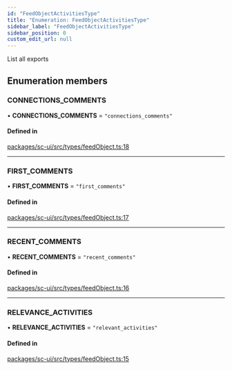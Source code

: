 ```yaml
---
id: "FeedObjectActivitiesType"
title: "Enumeration: FeedObjectActivitiesType"
sidebar_label: "FeedObjectActivitiesType"
sidebar_position: 0
custom_edit_url: null
---
```


List all exports

## Enumeration members

### CONNECTIONS\_COMMENTS

• **CONNECTIONS\_COMMENTS** = `"connections_comments"`

#### Defined in

[packages/sc-ui/src/types/feedObject.ts:18](https://github.com/selfcommunity/community-ui/blob/8bbb33c/packages/sc-ui/src/types/feedObject.ts#L18)

___

### FIRST\_COMMENTS

• **FIRST\_COMMENTS** = `"first_comments"`

#### Defined in

[packages/sc-ui/src/types/feedObject.ts:17](https://github.com/selfcommunity/community-ui/blob/8bbb33c/packages/sc-ui/src/types/feedObject.ts#L17)

___

### RECENT\_COMMENTS

• **RECENT\_COMMENTS** = `"recent_comments"`

#### Defined in

[packages/sc-ui/src/types/feedObject.ts:16](https://github.com/selfcommunity/community-ui/blob/8bbb33c/packages/sc-ui/src/types/feedObject.ts#L16)

___

### RELEVANCE\_ACTIVITIES

• **RELEVANCE\_ACTIVITIES** = `"relevant_activities"`

#### Defined in

[packages/sc-ui/src/types/feedObject.ts:15](https://github.com/selfcommunity/community-ui/blob/8bbb33c/packages/sc-ui/src/types/feedObject.ts#L15)
